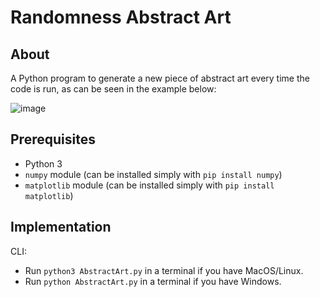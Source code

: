 # Randomness Abstract Art

## About

A Python program to generate a new piece of abstract art every time the code is run, as can be seen in the example below:

![image](https://github.com/CodeMaster7000/Randomness-Abstract-Art/assets/95772109/df29430b-421f-4278-a658-931e4e937856)


## Prerequisites

- Python 3
- `numpy` module (can be installed simply with `pip install numpy`)
- `matplotlib` module (can be installed simply with `pip install matplotlib`)

## Implementation

CLI:

- Run `python3 AbstractArt.py` in a terminal if you have MacOS/Linux.
- Run `python AbstractArt.py` in a terminal if you have Windows.
